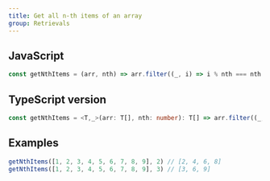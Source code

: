 ```yaml
---
title: Get all n-th items of an array
group: Retrievals
---
```


## JavaScript
```js
const getNthItems = (arr, nth) => arr.filter((_, i) => i % nth === nth - 1)
```

## TypeScript version
```ts
const getNthItems = <T,_>(arr: T[], nth: number): T[] => arr.filter((_, i) => i % nth === nth - 1)
```

## Examples
```js
getNthItems([1, 2, 3, 4, 5, 6, 7, 8, 9], 2) // [2, 4, 6, 8]
getNthItems([1, 2, 3, 4, 5, 6, 7, 8, 9], 3) // [3, 6, 9]
```
